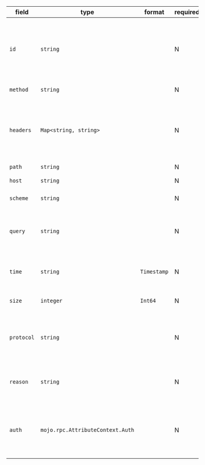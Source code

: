 | field | type | format | required | default | description |
|---|---|---|---|---|---|
| `id` | `string` |  | N |  | The unique ID for a request, which can be propagated to downstreamsystems. The ID should have low probability of collisionwithin a single day for a specific service. |
| `method` | `string` |  | N |  | The HTTP request method, such as `GET`, `POST`. |
| `headers` | `Map<string, string>` |  | N |  | The HTTP request headers. If multiple headers share the same key, theymust be merged according to the HTTP spec. All header keys must belowercased, because HTTP header keys are case-insensitive. |
| `path` | `string` |  | N |  | The HTTP URL path. |
| `host` | `string` |  | N |  | The HTTP request `Host` header value. |
| `scheme` | `string` |  | N |  | The HTTP URL scheme, such as `http` and `https`. |
| `query` | `string` |  | N |  | The HTTP URL query in the format of `name1=value1&name2=value2`, as itappears in the first line of the HTTP request. No decoding is performed. |
| `time` | `string` | `Timestamp` | N |  | The timestamp when the `destination` service receives the last byte ofthe request. |
| `size` | `integer` | `Int64` | N |  | The HTTP request size in bytes. If unknown, it must be -1. |
| `protocol` | `string` |  | N |  | The network protocol used with the request, such as "http/1.1","spdy/3", "h2", "h2c", "webrtc", "tcp", "udp", "quic". Seefor details. |
| `reason` | `string` |  | N |  | A special parameter for request reason. It is used by security systemsto associate auditing information with a request. |
| `auth` | `mojo.rpc.AttributeContext.Auth` |  | N |  | The request authentication. May be absent for unauthenticated requests.Derived from the HTTP request `Authorization` header or equivalent. |
